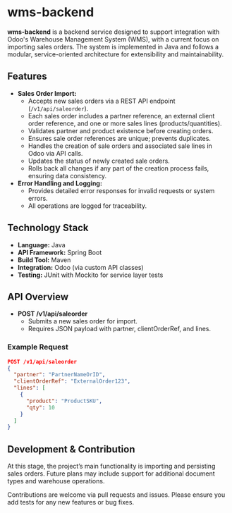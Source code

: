 # wms-backend

**wms-backend** is a backend service designed to support integration with Odoo's Warehouse Management System (WMS), with a current focus on importing sales orders. The system is implemented in Java and follows a modular, service-oriented architecture for extensibility and maintainability.

## Features

- **Sales Order Import:**
    - Accepts new sales orders via a REST API endpoint (`/v1/api/saleorder`).
    - Each sales order includes a partner reference, an external client order reference, and one or more sales lines (products/quantities).
    - Validates partner and product existence before creating orders.
    - Ensures sale order references are unique; prevents duplicates.
    - Handles the creation of sale orders and associated sale lines in Odoo via API calls.
    - Updates the status of newly created sale orders.
    - Rolls back all changes if any part of the creation process fails, ensuring data consistency.
- **Error Handling and Logging:**
    - Provides detailed error responses for invalid requests or system errors.
    - All operations are logged for traceability.

## Technology Stack

- **Language:** Java
- **API Framework:** Spring Boot
- **Build Tool:** Maven
- **Integration:** Odoo (via custom API classes)
- **Testing:** JUnit with Mockito for service layer tests

## API Overview

- **POST /v1/api/saleorder**
    - Submits a new sales order for import.
    - Requires JSON payload with partner, clientOrderRef, and lines.

### Example Request

```json
POST /v1/api/saleorder
{
  "partner": "PartnerNameOrID",
  "clientOrderRef": "ExternalOrder123",
  "lines": [
    {
      "product": "ProductSKU",
      "qty": 10
    }
  ]
}
```

## Development & Contribution

At this stage, the project’s main functionality is importing and persisting sales orders. Future plans may include support for additional document types and warehouse operations.

Contributions are welcome via pull requests and issues. Please ensure you add tests for any new features or bug fixes.
